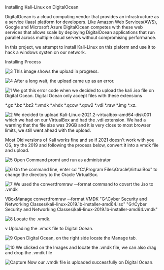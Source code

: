 Installing Kali-Linux on DigitalOcean

DigitalOcean is a cloud computing vendor that provides an infrastructure as a service (Iaas) platform for developers. Like Amazon Web Services(AWS), Google and Microsoft Azure DigitalOcean competes with these web services that allows scale by deploying DigitalOcean applications that run parallel across multiple cloud servers without compromising performance.

In this project, we attempt to install Kali-Linux on this plaform and use it to hack a windows systen on our network.


Installing Process


![3](https://user-images.githubusercontent.com/64130406/143523567-bce73234-0415-4150-a834-c72501c107e5.JPG)
This image shows the upload in progress.


![4](https://user-images.githubusercontent.com/64130406/143523678-452a54f3-f7f9-4dea-ae4b-4700e2678a46.JPG)
After a long wait, the upload came up as an error. 


![1](https://user-images.githubusercontent.com/64130406/143523086-0d36853e-93ee-4d54-9515-9a96169e5846.JPG)
We got this error code when we decided to upload the kali .iso file on Digital Ocean. Digital Ocean only accept files with these extensions 

*.gz 
*.bz 
*.bz2 
*.vmdk 
*.vhdx 
*.qcow 
*.qow2 
*.vdi 
*.raw 
*.img 
*.xz.

![2](https://user-images.githubusercontent.com/64130406/143523252-7fcc53e0-fe59-4889-8c45-a8571d877a41.JPG)
We decided to upload Kali-Linux-2021.2-virtualbox-amd64-disk001 which we had on our VirtualBox and had the .vdi extension. We had a warning that the file size was 39GB and it is very close to most browser limits, we still went ahead with the upload. 

Most Old versions of Kali works fine and so if 2021 doesn't work with you OS, try the 2019 and following the process below, convert it into a vmdk file and upload.

![5](https://user-images.githubusercontent.com/64130406/143523964-e8f4341a-cad9-4bce-8665-a7cce00748a9.png)
Open Command promt and run as administrator


![6](https://user-images.githubusercontent.com/64130406/143524029-cf4ab5e9-43b8-4e6e-bafa-2b2033642f37.JPG)
On the command line, enter cd "C:\Program Files\Oracle\VirtualBox" to change the directory to the Oracle VirtualBox. 


![7](https://user-images.githubusercontent.com/64130406/143524070-cf5dbbe1-5742-4a68-aa8f-49abf9ec7f95.JPG)
We used the convertfromraw --format command to covert the .iso to .vmdk

VBoxManage convertfromraw --format VMDK "G:\Cyber Security and Networking Classes\kali-linux-2019.1b-installer-amd64.iso" "G:\Cyber Security and Networking Classes\kali-linux-2019.1b-installer-amd64.vmdk"


![8](https://user-images.githubusercontent.com/64130406/143524502-5a22757e-fac1-4982-8d72-451af663edec.JPG)
Locate the .vmdk. 

v Uploading the .vmdk file to Digital Ocean.

![9](https://user-images.githubusercontent.com/64130406/143524599-6be6f7a5-7df9-41d9-8562-18af06e41d34.JPG)
Open Digital Ocean, on the right side locate the Manage tab. 


![10](https://user-images.githubusercontent.com/64130406/143524667-342f1c26-4c4d-4b69-b780-f6235da2dbd6.JPG)
We clicked on the Images and locate the .vmdk file, we can also drag and drop the .vmdk file 


![Capture](https://user-images.githubusercontent.com/64130406/143524855-c5b53a43-17ee-4bb8-92d4-c63e7c1089fb.PNG)
Now our .vmdk file is uploaded successfully on Digital Ocean. 




